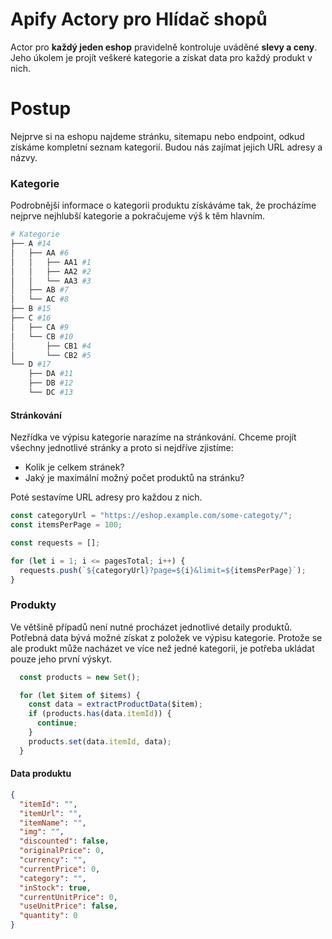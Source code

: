 # Apify Actory pro Hlídač shopů

Actor pro **každý jeden eshop** pravidelně kontroluje uváděné **slevy a ceny**.
Jeho úkolem je projít veškeré kategorie a získat data pro každý produkt v nich. 

# Postup
Nejprve si na eshopu najdeme stránku, sitemapu nebo endpoint, odkud získáme kompletní 
seznam kategorií. Budou nás zajímat jejich URL adresy a názvy.

### Kategorie
Podrobnější informace o kategorii produktu získáváme tak, že procházíme nejprve nejhlubší kategorie a pokračujeme výš k těm hlavním.

```bash
# Kategorie
├── A #14
│   ├── AA #6
│   │   ├── AA1 #1
│   │   ├── AA2 #2
│   │   └── AA3 #3
│   ├── AB #7
│   └── AC #8
├── B #15
├── C #16
│   ├── CA #9
│   └── CB #10
│       ├── CB1 #4
│       └── CB2 #5
└── D #17
    ├── DA #11
    ├── DB #12
    └── DC #13
```

#### Stránkování
Nezřídka ve výpisu kategorie narazíme na stránkování. Chceme projít všechny jednotlivé stránky a proto si nejdříve zjistíme:

* Kolik je celkem stránek?
* Jaký je maximální možný počet produktů na stránku?

Poté sestavíme URL adresy pro každou z nich.

```js
const categoryUrl = "https://eshop.example.com/some-categoty/";
const itemsPerPage = 100;

const requests = [];

for (let i = 1; i <= pagesTotal; i++) {
  requests.push(`${categoryUrl}?page=${i}&limit=${itemsPerPage}`);
}
```

### Produkty
Ve většině případů není nutné procházet jednotlivé detaily produktů. 
Potřebná data bývá možné získat z položek ve výpisu kategorie. Protože se ale produkt 
může nacházet ve více než jedné kategorii, je potřeba ukládat pouze jeho první výskyt.

```js
  const products = new Set();

  for (let $item of $items) {
    const data = extractProductData($item);
    if (products.has(data.itemId)) {
      continue;
    }
    products.set(data.itemId, data);
  }
```
#### Data produktu
```json
{
  "itemId": "",
  "itemUrl": "",
  "itemName": "",
  "img": "",
  "discounted": false,
  "originalPrice": 0,
  "currency": "",
  "currentPrice": 0,
  "category": "",
  "inStock": true,
  "currentUnitPrice": 0,
  "useUnitPrice": false,
  "quantity": 0
}
```
